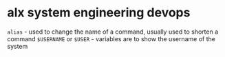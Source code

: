 # alx system engineering devops

`alias` - used to change the name of a command, usually used to shorten a command
`$USERNAME` or `$USER` - variables are to show the username of the system
